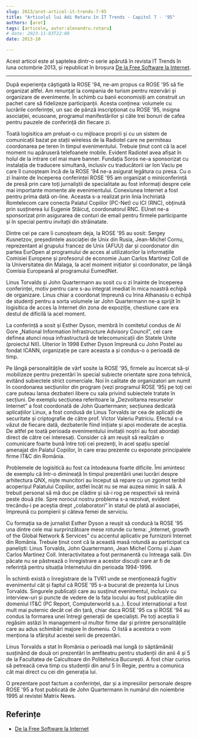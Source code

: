```yaml
---
slug: 2013/arot-articol-it-trends-7-95
title: "Articolul lui Adi Rotaru în IT Trends - Capitol 7 - '95"
authors: [arot]
tags: [articole, autor:alexandru.rotaru]
# date: 2023-11-03T22:08
date: 2013-10

---
```


Acest articol este al șaptelea dintr-o serie apărută în revista IT Trends
în luna octombrie 2013, și republicat în broșura
[De la Free Software la Internet](https://cronica-it.github.io/arhiva/assets/2013/arot-brosura-a5-tipar.pdf).

<!-- truncate -->

---

După experiența câștigată la ROSE '94, ne-am propus ca ROSE '95 să fie
organizat altfel. Am renunțat la compania de turism pentru rezervări și organizare de evenimente. În schimb cu banii economisiți am construit un pachet care să fidelizeze participanții. Acesta conținea: volumele cu lucrările conferinței, un sac de pânză inscripționat cu ROSE
'95, insigna asociației, ecusoane, programul manifestărilor și câte
trei bonuri de cafea pentru pauzele de conferință din fiecare zi.

Toatã logisitica am preluat-o cu mijloace proprii și cu un sistem de comunicații bazat pe stații wireless de la Radiotel care ne permiteau coordonarea pe teren în timpul evenimentului. Trebuie ținut cont că la acel moment nu apăruseră telefoanele
mobile. Evident Radiotel avea afișat în holul de la intrare cel mai mare banner. Fundația Soros ne-a sponsorizat cu instalația de traducere simultană, inclusiv cu traducătorii iar Ion Vaciu pe care îl cunoșteam încă de la ROSE '94 ne-a asigurat legătura cu presa.
Cu o zi înainte de începerea conferinței ROSE '95 am organizat o miniconferință de presă prin care toți jurnaliștii de specialitate au fost informați despre cele mai importante momente ale evenimentului. Conexiunea Internet a fost pentru prima dată on-line. Aceasta s-a realizat prin linia închiriată Romtelecom
care conecta Palatul Copiilor (PC-Net) cu ICI (RNC), obținută prin susținerea lui Eugenie Stăicuț, coordonatorul RNC. EUnet ne-a sponsorizat prin asigurarea de conturi de email pentru firmele participante și în special pentru invitații din străinatate.

Dintre cei pe care îi cunoșteam deja, la ROSE '95 au sosit: Sergey Kusnetzov, președintele asociației de Unix din Rusia, Jean-Michel Cornu, reprezentant al grupului francez de Unix (AFUU) dar și coordonator din partea EurOpen al programului de acces al utilizatorilor la informațiile Comisiei Europene și profesorul de economie Juan Carlos Martínez Coll de la Universitatea din Malaga, la acel moment inițiator și coordonator, pe lângă Comisia Europeană al programului EumedNet.

Linus Torvalds și John Quartermann au sosit cu o zi înainte de începerea conferinței, motiv pentru care s-au integrat imediat în
mica noastră echipă de organizare. Linus chiar a coordonat împreună cu Irina Athanasiu o echipă de studenți pentru a sorta volumele iar John Quartermann ne-a sprijit în logisitica de acces la Internet din zona de expoziție, chestiune care era destul de dificilă la acel moment.

La conferință a sosit și Esther Dyson, membră în comitetul condus de Al Gore „National Information Infrastructure Advisory Council”, cel care definea atunci noua infrastructură de telecomunicații din Statele Unite (proiectul NII). Ulterior în 1998 Esther Dyson împreună cu John Postel au fondat ICANN, organizație pe care aceasta a și condus-o o perioadă de timp.

Pe lângă personalitățile de vârf sosite la ROSE '95, firmele au încercat să-și mobilizeze pentru prezentări în special subiecte orientate spre zona tehnică, evitând subiectele strict comerciale. Noi în calitate de organizatori am numit în coordonarea secțiunilor din program (vezi programul
ROSE '95) pe toți cei care puteau lansa dezbateri libere cu sala privind subiectele tratate în secțiuni. De exemplu secțiunea referitoare la „Dezvoltarea resurselor Internet” a fost coordonată de John Quartermann; secțiunea dedicată aplicațiilor Linux, a fost condusă de Linus Torvalds iar cea de aplicații de securitate și criptografie de către prof. Victor Valeriu Patriciu. Efectul s-a văzut de fiecare dată, dezbaterile fiind inițiate și apoi moderate de aceștia. De altfel pe toată perioada evenimentului invitații noștri au fost abordați direct de către cei interesați. Consider că am reușit să realizăm o comunicare foarte bună între toți cei prezenți, în acel spațiu special amenajat din Palatul Copiilor, în care erau prezente cu exponate principalele firme IT&C din România.

Problemele de logisitică au fost ca întodeauna foarte dificile. Îmi amintesc de exemplu că într-o dimineață în timpul prezentării unei lucrări despre arhitectura QNX, niște muncitori au început să repare cu un zgomot teribil acoperișul Palatului Copiilor, astfel încât nu se mai auzea nimic în sală. A trebuit personal să mă duc pe clădire și să-i rog pe respectivii să revină peste două zile. Spre norocul nostru problema s-a rezolvat, evident trecându-i pe aceștia drept „colaboratori” în statul de plată al asociației, împreună cu pompierii și câteva femei de serviciu.

Cu formația sa de jurnalist Esther Dyson a reușit să conducă la ROSE '95 una dintre cele mai surprinzătoare mese rotunde cu tema: „Internet, growth of the Global
Network & Services” cu accentul aplicativ pe furnizorii Internet din România. Trebuie ținut cont că la această masă rotundă au participat ca paneliști: Linus Torvalds, John Quartermann, Jean Michel Cornu și Juan Carlos Martinez Coll. Interactivitatea a fost permanentă cu întreaga sală. Din păcate nu se păstrează o înregistrare a acestor discuții care ar fi de referință pentru situația Internetului din perioada 1994-1996.

În schimb există o înregistrare de la TVR1 unde se menționează fugitiv evenimentul cât și faptul că ROSE '95 s-a bucurat de prezența lui Linus Torvalds. Singurele publicații care au susținut evenimentul, inclusiv cu interview-uri și puncte de vedere de la fața locului au fost publicațiile din domeniul IT&C (PC Report, Computerworld s.a..). Ecoul internațional a fost mult mai puternic decât cel din țară, chiar daca ROSE '95 ca și ROSE '94 au condus la formarea unei întregi generații de specialiști. Pe toți aceștia îi regăsim astăzi în management-ul multor firme dar și printre personalitățile care au adus schimbări majore în domeniu. O listă a acestora o vom menționa la sfârșitul acestei serii de prezentări.

Linus Torvalds a stat în România o perioadă mai lungă (o săptămână) susținând de două ori prezentări în amfiteatru pentru studenții din anii 4 și 5 de la Facultatea de Calcultoare din Politehnica București. A fost chiar curios să petreacă ceva timp cu studenții din anul 5 în Regie, pentru a comunica cât mai direct cu cei din generația lui.

O prezentare post factum a conferinței, dar și a impresiilor personale despre ROSE '95 a fost publicată de John Quartermann în numărul din noiembrie 1995 al revistei Matrix News.

## Referințe

- [De la Free Software la Internet](https://cronica-it.github.io/arhiva/assets/2013/arot-brosura-a5-tipar.pdf)
